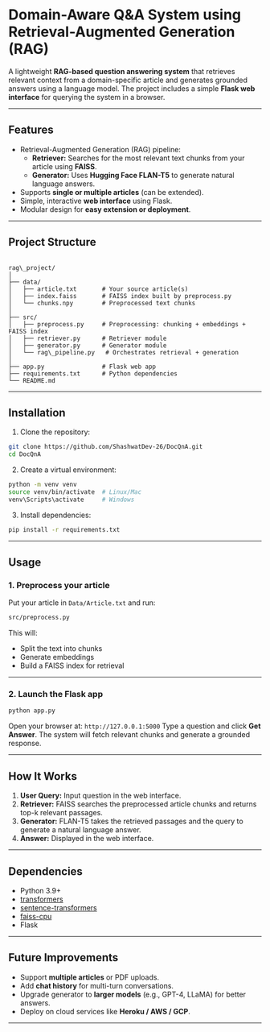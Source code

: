 # Domain-Aware Q&A System using Retrieval-Augmented Generation (RAG)

A lightweight **RAG-based question answering system** that retrieves relevant context from a domain-specific article and generates grounded answers using a language model. The project includes a simple **Flask web interface** for querying the system in a browser.

---

## Features

- Retrieval-Augmented Generation (RAG) pipeline:
  - **Retriever:** Searches for the most relevant text chunks from your article using **FAISS**.
  - **Generator:** Uses **Hugging Face FLAN-T5** to generate natural language answers.
- Supports **single or multiple articles** (can be extended).
- Simple, interactive **web interface** using Flask.
- Modular design for **easy extension or deployment**.

---

## Project Structure

```

rag\_project/
│
├── data/
│   ├── article.txt       # Your source article(s)
│   ├── index.faiss       # FAISS index built by preprocess.py
│   └── chunks.npy        # Preprocessed text chunks
│
├── src/
│   ├── preprocess.py     # Preprocessing: chunking + embeddings + FAISS index
│   ├── retriever.py      # Retriever module
│   ├── generator.py      # Generator module
│   └── rag\_pipeline.py   # Orchestrates retrieval + generation
│
├── app.py                # Flask web app
├── requirements.txt      # Python dependencies
└── README.md

````

---

## Installation

1. Clone the repository:

```bash
git clone https://github.com/ShashwatDev-26/DocQnA.git
cd DocQnA
````

2. Create a virtual environment:

```bash
python -m venv venv
source venv/bin/activate  # Linux/Mac
venv\Scripts\activate     # Windows
```

3. Install dependencies:

```bash
pip install -r requirements.txt
```

---

## Usage

### 1. Preprocess your article

Put your article in `Data/Article.txt` and run:

```bash
src/preprocess.py
```

This will:

* Split the text into chunks
* Generate embeddings
* Build a FAISS index for retrieval

---

### 2. Launch the Flask app

```bash
python app.py
```

Open your browser at: `http://127.0.0.1:5000`
Type a question and click **Get Answer**. The system will fetch relevant chunks and generate a grounded response.

---

## How It Works

1. **User Query:** Input question in the web interface.
2. **Retriever:** FAISS searches the preprocessed article chunks and returns top-k relevant passages.
3. **Generator:** FLAN-T5 takes the retrieved passages and the query to generate a natural language answer.
4. **Answer:** Displayed in the web interface.

---

## Dependencies

* Python 3.9+
* [transformers](https://huggingface.co/docs/transformers/index)
* [sentence-transformers](https://www.sbert.net/)
* [faiss-cpu](https://github.com/facebookresearch/faiss)
* Flask

---

## Future Improvements

* Support **multiple articles** or PDF uploads.
* Add **chat history** for multi-turn conversations.
* Upgrade generator to **larger models** (e.g., GPT-4, LLaMA) for better answers.
* Deploy on cloud services like **Heroku / AWS / GCP**.

---

